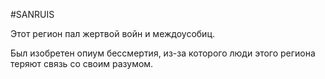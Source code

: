 #SANRUIS 

Этот регион пал жертвой войн и междоусобиц. 

Был изобретен опиум бессмертия, из-за которого люди этого региона теряют связь со своим разумом.